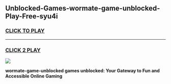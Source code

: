 
## Unblocked-Games-wormate-game-unblocked-Play-Free-syu4i
<h3>
<a href="https://premium76.site?title=wormate-game-unblocked&ref=20A">CLICK TO PLAY</a></h3>
<hr>

<h3>
<a href="https://premium76.site?title=wormate-game-unblocked&ref=20A">CLICK 2 PLAY</a>
  
</h3>

<a href="https://premium76.site?title=wormate-game-unblocked&ref=20A"><img src="https://clearcache.store/games.png"></a>


**wormate-game-unblocked games unblocked: Your Gateway to Fun and Accessible Online Gaming**

